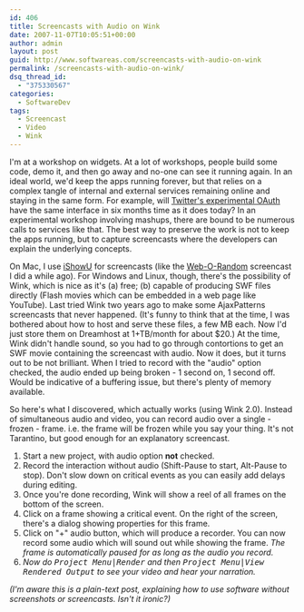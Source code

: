 ```yaml
---
id: 406
title: Screencasts with Audio on Wink
date: 2007-11-07T10:05:51+00:00
author: admin
layout: post
guid: http://www.softwareas.com/screencasts-with-audio-on-wink
permalink: /screencasts-with-audio-on-wink/
dsq_thread_id:
  - "375330567"
categories:
  - SoftwareDev
tags:
  - Screencast
  - Video
  - Wink
---
```

I'm at a workshop on widgets. At a lot of workshops, people build some code, demo it, and then go away and no-one can see it running again. In an ideal world, we'd keep the apps running forever, but that relies on a complex tangle of internal and external services remaining online and staying in the same form. For example, will <a href="http://twitter.com/oauth">Twitter's experimental OAuth</a> have the same interface in six months time as it does today? In an experimental workshop involving mashups, there are bound to be numerous calls to services like that. The best way to preserve the work is not to keep the apps running, but to capture screencasts where the developers can explain the underlying concepts.

On Mac, I use <a href="www.shinywhitebox.com/home/home.html ">iShowU</a> for screencasts (like the <a href="www.youtube.com/watch?v=bZ9WhpQhv8g">Web-O-Random</a> screencast I did a while ago). For Windows and Linux, though, there's the possibility of Wink, which is nice as it's (a) free; (b) capable of producing SWF files directly (Flash movies which can be embedded in a web page like YouTube). Last tried Wink two years ago to make some AjaxPatterns screencasts that never happened. (It's funny to think that at the time, I was bothered about how to host and serve these files, a few MB each. Now I'd just store them on Dreamhost at 1+TB/month for about $20.)  At the time, Wink didn't handle sound, so you had to go through contortions to get an SWF movie containing the screencast with audio. Now it does, but it turns out to be not brilliant. When I tried to record with the "audio" option checked, the audio ended up being broken - 1 second on, 1 second off. Would be indicative of a buffering issue, but there's plenty of memory available.

So here's what I discovered, which actually works (using Wink 2.0). Instead of simultaneous audio and video, you can record audio over a single - frozen - frame. i.e. the frame will be frozen while you say your thing. It's not Tarantino, but good enough for an explanatory screencast.
<ol>
  <li> Start a new project, with audio option <b>not</b> checked.</li>
  <li> Record the interaction without audio (Shift-Pause to start, Alt-Pause to stop). Don't slow down on critical events as you can easily add delays during editing.</li>
  <li> Once you're done recording, Wink will show a reel of all frames on the bottom of the screen.</li>
  <li> Click on a frame showing a critical event. On the right of the screen, there's a dialog showing properties for this frame.</li>
  <li> Click on "+" audio button, which will produce a recorder. You can now record some audio which will sound out while showing the frame. <em>The frame is automatically paused for as long as the audio you record.</a>
  <li>Now do <tt>Project Menu|Render</tt> and then <tt>Project Menu|View Rendered Output</tt> to see your video and hear your narration.
</ol>

(I'm aware this is a plain-text post, explaining how to use software without screenshots or screencasts. Isn't it ironic?)
